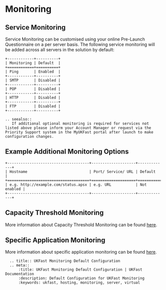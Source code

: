 # Monitoring

## Service Monitoring

Service Monitoring can be customised using your online Pre-Launch Questionnaire on a per server basis. The following service monitoring will be added across all servers in the solution by default:
```eval_rst
+------------+----------+
| Monitoring | Default  |
+============+==========+
| Ping       | Enabled  |
+------------+----------+
| SMTP       | Disabled |
+------------+----------+
| POP        | Disabled |
+------------+----------+
| HTTP       | Disabled |
+------------+----------+
| FTP        | Disabled |
+------------+----------+
```
```eval_rst
.. seealso::
   If additional optional monitoring is required for services not listed above please inform your Account Manager or request via the Priority Support system in the MyUKFast portal after launch to make configuration changes.
```
## Example Additional Monitoring Options

```eval_rst
+-------------------------------------+--------------------+-------------+
| Hostname                            | Port/ Service/ URL | Default     |
+=====================================+====================+=============+
| e.g. http://example.com/status.apsx | e.g. URL           | Not enabled |
+-------------------------------------+--------------------+-------------+
```

## Capacity Threshold Monitoring

More information about Capacity Threshold Monitoring can be found [here](ctm.md).

## Specific Application Monitoring

More information about specific application monitoring can be found [here](app_monitoring.md).

```eval_rst
  .. title:: UKFast Monitoring Default Configuration
  .. meta::
      :title: UKFast Monitoring Default Configuration | UKFast Documentation
      :description: Default Configuration for UKFast Monitoring
      :keywords: ukfast, hosting, monitoring, server, virtual
